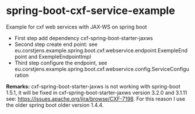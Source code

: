 # spring-boot-cxf-service-example
Example for cxf web services with JAX-WS on spring boot 

- First step add dependency cxf-spring-boot-starter-jaxws
- Second step create end point: see eu.corstjens.example.spring.boot.cxf.webservice.endpoint.ExempleEndpoint and ExempleEndpointImpl
- Third step configure the endpoint, see eu.corstjens.example.spring.boot.cxf.webservice.config.ServiceConfiguration


**Remarks:**
cxf-spring-boot-starter-jaxws is not working with spring-boot 1.5.1, it will be fixed in 
cxf-spring-boot-starter-jaxws version 3.2.0 and 3.1.11 see: https://issues.apache.org/jira/browse/CXF-7198.
For this reason I use the older spring boot older version 1.4.4.
